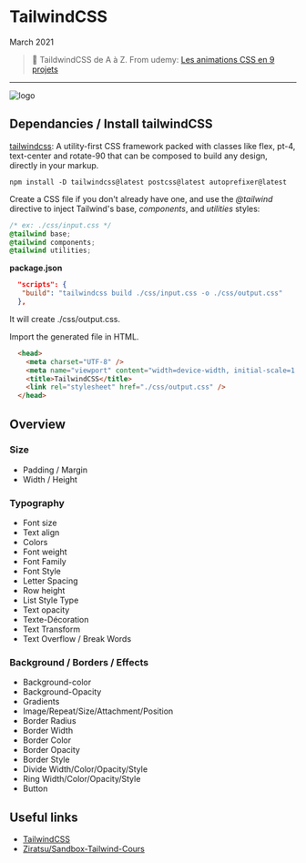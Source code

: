 # TailwindCSS

March 2021

> 🔨  TaildwindCSS de A à Z. From udemy: [Les animations CSS en 9 projets](https://www.udemy.com/course/taildwindcss-de-a-a-z/)

* * *

![logo](TailwindCSS/_readme-img/logo.jpg)


## Dependancies / Install tailwindCSS

[tailwindcss](https://tailwindcss.com/): A utility-first CSS framework packed with classes like flex, pt-4, text-center and rotate-90 that can be composed to build any design, directly in your markup.

`npm install -D tailwindcss@latest postcss@latest autoprefixer@latest`

Create a CSS file if you don't already have one, and use the *@tailwind* directive to inject Tailwind's base, *components*, and *utilities* styles:

````css
/* ex: ./css/input.css */
@tailwind base;
@tailwind components;
@tailwind utilities;
````

**package.json**

````json
  "scripts": {
   "build": "tailwindcss build ./css/input.css -o ./css/output.css"
  },
````

It will create ./css/output.css.

Import the generated file in HTML.

````html
  <head>
    <meta charset="UTF-8" />
    <meta name="viewport" content="width=device-width, initial-scale=1.0" />
    <title>TailwindCSS</title>
    <link rel="stylesheet" href="./css/output.css" />
  </head>
````

## Overview

### Size

- Padding / Margin
- Width / Height

### Typography

- Font size
- Text align
- Colors
- Font weight
- Font Family
- Font Style
- Letter Spacing
- Row height
- List Style Type
- Text opacity
- Texte-Décoration
- Text Transform
- Text Overflow / Break Words

### Background / Borders / Effects

- Background-color
- Background-Opacity
- Gradients
- Image/Repeat/Size/Attachment/Position
- Border Radius
-  Border Width
- Border Color
- Border Opacity
- Border Style
- Divide Width/Color/Opacity/Style
- Ring Width/Color/Opacity/Style
- Button

## Useful links

- [TailwindCSS](https://tailwindcss.com/)
- [Ziratsu/Sandbox-Tailwind-Cours](https://github.com/Ziratsu/Sandbox-Tailwind-Cours)

